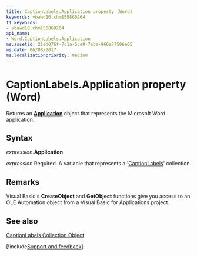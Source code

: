 ```yaml
---
title: CaptionLabels.Application property (Word)
keywords: vbawd10.chm158860264
f1_keywords:
- vbawd10.chm158860264
api_name:
- Word.CaptionLabels.Application
ms.assetid: 21ed076f-7c1a-5ce0-7abe-966a77506e05
ms.date: 06/08/2017
ms.localizationpriority: medium
---
```



# CaptionLabels.Application property (Word)

Returns an **[Application](Word.Application.md)** object that represents the Microsoft Word application.


## Syntax

_expression_.**Application**

_expression_ Required. A variable that represents a '[CaptionLabels](Word.captionlabels.md)' collection.


## Remarks

Visual Basic's **CreateObject** and **GetObject** functions give you access to an OLE Automation object from a Visual Basic for Applications project.


## See also


[CaptionLabels Collection Object](Word.captionlabels.md)

[!include[Support and feedback](~/includes/feedback-boilerplate.md)]